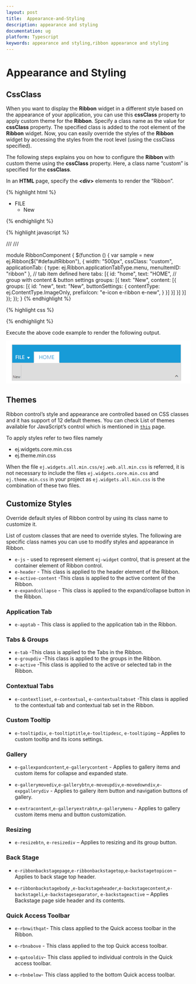 ```yaml
---
layout: post
title:  Appearance-and-Styling
description: appearance and styling
documentation: ug
platform: Typescript
keywords: appearance and styling,ribbon appearance and styling
---
```


# Appearance and Styling

## CssClass

When you want to display the **Ribbon** widget in a different style based on the appearance of your application, you can use this **cssClass** property to apply custom theme for the **Ribbon**. Specify a class name as the value for **cssClass** property. The specified class is added to the root element of the **Ribbon** widget. Now, you can easily override the styles of the **Ribbon** widget by accessing the styles from the root level (using the cssClass specified).

The following steps explains you on how to configure the **Ribbon** with custom theme using the **cssClass** property. Here, a class name “custom” is specified for the **cssClass**.

In an **HTML** page, specify the **&lt;div&gt;** elements to render the “Ribbon”.

{% highlight html %}

<div id="Ribbon"></div>
<ul id="ribbon">
    <li>
        <a>FILE</a>
        <ul>
            <li><a>New</a></li>
        </ul>
    </li>
</ul>

{% endhighlight %}


{% highlight javascript %}

/// <reference path="tsfiles/jquery.d.ts" />
/// <reference path="tsfiles/ej.web.all.d.ts" />

module RibbonComponent {
    $(function () {
    var sample = new ej.Ribbon($("#defaultRibbon"), {
    width: "500px",
    cssClass: "custom",
    applicationTab: {
        type: ej.Ribbon.applicationTabType.menu,
        menuItemID: "ribbon"
    },
    // tab item defined here
    tabs: [{
        id: "home",
        text: "HOME",
        // group with content & button settings
        groups: [{
            text: "New",
            content: [{
                groups: [{
                    id: "new",
                    text: "New",
                    buttonSettings: {
                        contentType: ej.ContentType.ImageOnly,
                        prefixIcon: "e-icon e-ribbon e-new",
                    }
                }]
            }]
        }]
     }]
   });
 });
}
{% endhighlight %}

{% highlight css %}

<style>

.custom.e-js .e-header {
    background: #179bd7;
}

.custom.e-js .e-content {
   background: #ddd;
}

.custom .e-rbn-button.e-btn.e-select {
    background: #f5f5f5;
    color: #333;
}

</style>



{% endhighlight %}


Execute the above code example to render the following output.

![](Appearance-and-Styling_images/Appearance-and-Styling_img1.png) 



## Themes

Ribbon control’s style and appearance are controlled based on CSS classes and it has support of 12 default themes. You can check List of themes available for JavaScript’s control which is mentioned in [`this`](https://help.syncfusion.com/js/theming-in-essential-javascript-components) page.

To apply styles refer to two files namely

*	ej.widgets.core.min.css 
*	ej.theme.min.css

When the file `ej.widgets.all.min.css/ej.web.all.min.css` is referred, it is not necessary to include the files `ej.widgets.core.min.css` and `ej.theme.min.css` in your project as `ej.widgets.all.min.css` is the combination of these two files.

## Customize Styles

Override default styles of Ribbon control by using its class name to customize it.

List of custom classes that are need to override styles. The following are specific class names you can use to modify styles and appearance in Ribbon.

*	`e-js` -  used to represent element `ej-widget` control, that is present at the container element of Ribbon control.
*	`e-header` - This class is applied to the header element of the Ribbon.
*	`e-active-content` -This class is applied to the active content of the Ribbon.
*	`e-expandcollapse` - This class is applied to the expand/collapse button in the Ribbon.

### Application Tab

*   `e-apptab` - This class is applied to the application tab in the Ribbon.

### Tabs & Groups

*	`e-tab` -This class is applied to the Tabs in the Ribbon.
*	`e-groupdiv` -This class is applied to the groups in the Ribbon.
*	`e-active` -This class is applied to the active or selected tab in the Ribbon.

### Contextual Tabs

*	`e-contextliset`, `e-contextual`, `e-contextualtabset` -This class is applied to the contextual tab and contextual tab set in the Ribbon.

### Custom Tooltip

*	`e-tooltipdiv`, `e-tooltiptitle`,`e-tooltipdesc`, `e-tooltipimg` – Applies to custom tooltip and its icons settings.

### Gallery

*	`e-gallexpandcontent`,`e-gallerycontent` - Applies  to gallery items and custom items for collapse and expanded state.

*	`e-gallerymovediv`,`e-gallerybtn`,`e-moveupdiv`,`e-movedowndiv`,`e-expgallerydiv` - Applies  to gallery item button and navigation buttons of gallery.

*	`e-extracontent`,`e-galleryextrabtn`,`e-gallerymenu`  - Applies  to gallery custom items menu and button customization.

### Resizing

*	`e-resizebtn`, `e-resizediv` – Applies to resizing and its group button.

### Back Stage

*	`e-ribbonbackstagepage`,`e-ribbonbackstagetop`,`e-backstagetopicon` – Applies to back stage top header.

*	`e-ribbonbackstagebody` ,`e-backstageheader`,`e-backstagecontent`,`e-backstageli`,`e-backstageseparator`, `e-backstageactive` – Applies Backstage page side header and its contents.

### Quick Access Toolbar

*   `e-rbnwithqat`- This class applied to the Quick access toolbar in the Ribbon.

*   `e-rbnabove` - This class applied to the top Quick access toolbar.

*   `e-qatooldiv`- This class applied to individual controls in the Quick access toolbar.

*   `e-rbnbelow`- This class applied to the bottom Quick access toolbar.